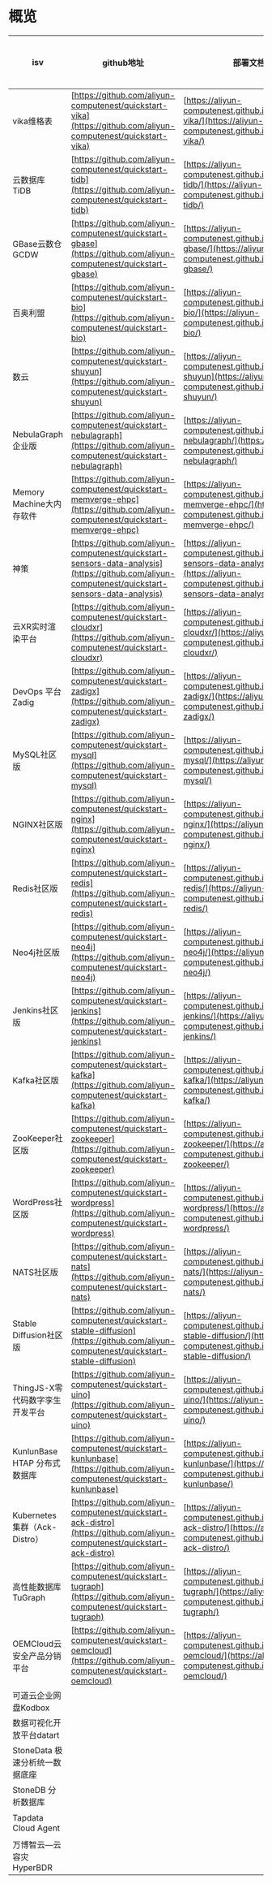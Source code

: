 # 概览

| isv                    | github地址                                                                                                                          | 部署文档                                                                                                              | 部署链接   |
|------------------------|-----------------------------------------------------------------------------------------------------------------------------------|-------------------------------------------------------------------------------------------------------------------|--------|
| vika维格表      | [https://github.com/aliyun-computenest/quickstart-vika](https://github.com/aliyun-computenest/quickstart-vika) | [https://aliyun-computenest.github.io/quickstart-vika/](https://aliyun-computenest.github.io/quickstart-vika/)    | [部署](https://market.aliyun.com/products/56778013/cmgj00060797.html?#sku=yuncode5479700001)|
| 云数据库TiDB      | [https://github.com/aliyun-computenest/quickstart-tidb](https://github.com/aliyun-computenest/quickstart-tidb) | [https://aliyun-computenest.github.io/quickstart-tidb/](https://aliyun-computenest.github.io/quickstart-tidb/)    | [部署](https://market.aliyun.com/products/56024006/cmgj00054143.html?#sku=yuncode4814300001)|
| GBase云数仓GCDW           | [https://github.com/aliyun-computenest/quickstart-gbase](https://github.com/aliyun-computenest/quickstart-gbase) | [https://aliyun-computenest.github.io/quickstart-gbase/](https://aliyun-computenest.github.io/quickstart-gbase/)  | [部署](https://computenest.console.aliyun.com/user/cn-hangzhou/serviceInstanceCreate?ServiceId=service-ca4d56acda8e452aa15e) |
| 百奥利盟                   | [https://github.com/aliyun-computenest/quickstart-bio](https://github.com/aliyun-computenest/quickstart-bio) | [https://aliyun-computenest.github.io/quickstart-bio/](https://aliyun-computenest.github.io/quickstart-bio/)      | [部署](https://computenest.console.aliyun.com/user/cn-hangzhou/serviceInstanceCreate?ServiceId=service-ab53822bbbff4388a41d) |
| 数云                     | [https://github.com/aliyun-computenest/quickstart-shuyun](https://github.com/aliyun-computenest/quickstart-shuyun) | [https://aliyun-computenest.github.io/quickstart-shuyun](https://aliyun-computenest.github.io/quickstart-shuyun/) | [部署](https://computenest.console.aliyun.com/user/cn-hangzhou/serviceInstanceCreate?ServiceId=service-edc4201fe08a4d0a82f1) |
| NebulaGraph 企业版        | [https://github.com/aliyun-computenest/quickstart-nebulagraph](https://github.com/aliyun-computenest/quickstart-nebulagraph) | [https://aliyun-computenest.github.io/quickstart-nebulagraph/](https://aliyun-computenest.github.io/quickstart-nebulagraph/) | [部署](https://market.aliyun.com/products/56024006/cmgj00059955.html?#sku=yuncode5395500004)|
| Memory Machine大内存软件    | [https://github.com/aliyun-computenest/quickstart-memverge-ehpc](https://github.com/aliyun-computenest/quickstart-memverge-ehpc) | [https://aliyun-computenest.github.io/quickstart-memverge-ehpc/](https://aliyun-computenest.github.io/quickstart-memverge-ehpc/) | [部署](https://market.aliyun.com/products/56014007/cmgj00060369.html?#sku=yuncode5436900001)|
| 神策                     | [https://github.com/aliyun-computenest/quickstart-sensors-data-analysis](https://github.com/aliyun-computenest/quickstart-sensors-data-analysis) | [https://aliyun-computenest.github.io/quickstart-sensors-data-analysis/](https://aliyun-computenest.github.io/quickstart-sensors-data-analysis/) | [部署](https://computenest.console.aliyun.com/user/cn-hangzhou/serviceInstanceCreate?ServiceId=service-81f09ff08f7f4fdda39a)|
| 云XR实时渲染平台              | [https://github.com/aliyun-computenest/quickstart-cloudxr](https://github.com/aliyun-computenest/quickstart-cloudxr) | [https://aliyun-computenest.github.io/quickstart-cloudxr/](https://aliyun-computenest.github.io/quickstart-cloudxr/) | [部署](https://computenest.console.aliyun.com/user/cn-hangzhou/serviceInstanceCreate?ServiceId=service-b4670643470b469d8800)|
| DevOps 平台 Zadig        | [https://github.com/aliyun-computenest/quickstart-zadigx](https://github.com/aliyun-computenest/quickstart-zadigx) | [https://aliyun-computenest.github.io/quickstart-zadigx/](https://aliyun-computenest.github.io/quickstart-zadigx/) | [部署](https://computenest.console.aliyun.com/user/cn-hangzhou/serviceInstanceCreate?ServiceId=service-0f29202c1be2412d9c31)|
| MySQL社区版               | [https://github.com/aliyun-computenest/quickstart-mysql](https://github.com/aliyun-computenest/quickstart-mysql) | [https://aliyun-computenest.github.io/quickstart-mysql/](https://aliyun-computenest.github.io/quickstart-mysql/)  | [部署](https://computenest.console.aliyun.com/user/cn-hangzhou/serviceInstanceCreate?ServiceId=service-2cf2013cb5084c318628)|
| NGINX社区版               | [https://github.com/aliyun-computenest/quickstart-nginx](https://github.com/aliyun-computenest/quickstart-nginx) | [https://aliyun-computenest.github.io/quickstart-nginx/](https://aliyun-computenest.github.io/quickstart-nginx/)    | [部署](https://computenest.console.aliyun.com/user/cn-hangzhou/serviceInstanceCreate?ServiceId=service-12419970226c4ac98b8e)|
| Redis社区版               | [https://github.com/aliyun-computenest/quickstart-redis](https://github.com/aliyun-computenest/quickstart-redis) | [https://aliyun-computenest.github.io/quickstart-redis/](https://aliyun-computenest.github.io/quickstart-redis/)    | [部署](https://computenest.console.aliyun.com/user/cn-hangzhou/serviceInstanceCreate?ServiceId=service-393b398bccc1459e93fc)|
| Neo4j社区版               | [https://github.com/aliyun-computenest/quickstart-neo4j](https://github.com/aliyun-computenest/quickstart-neo4j) | [https://aliyun-computenest.github.io/quickstart-neo4j/](https://aliyun-computenest.github.io/quickstart-neo4j/)  | [部署](https://computenest.console.aliyun.com/user/cn-hangzhou/serviceInstanceCreate?ServiceId=service-fe1bbe81bdac493eb99b)|
| Jenkins社区版             | [https://github.com/aliyun-computenest/quickstart-jenkins](https://github.com/aliyun-computenest/quickstart-jenkins) | [https://aliyun-computenest.github.io/quickstart-jenkins/](https://aliyun-computenest.github.io/quickstart-jenkins/) | [部署](https://computenest.console.aliyun.com/user/cn-hangzhou/serviceInstanceCreate?ServiceId=service-5789653a5cbe4817a4a7)|
| Kafka社区版               | [https://github.com/aliyun-computenest/quickstart-kafka](https://github.com/aliyun-computenest/quickstart-kafka) | [https://aliyun-computenest.github.io/quickstart-kafka/](https://aliyun-computenest.github.io/quickstart-kafka/)  | [部署](https://computenest.console.aliyun.com/user/cn-hangzhou/serviceInstanceCreate?ServiceId=service-8c341545f86c4f5492e1)|
| ZooKeeper社区版           | [https://github.com/aliyun-computenest/quickstart-zookeeper](https://github.com/aliyun-computenest/quickstart-zookeeper) | [https://aliyun-computenest.github.io/quickstart-zookeeper/](https://aliyun-computenest.github.io/quickstart-zookeeper/) | [部署](https://computenest.console.aliyun.com/user/cn-hangzhou/serviceInstanceCreate?ServiceId=service-c679a8e504824810830e)|
| WordPress社区版           | [https://github.com/aliyun-computenest/quickstart-wordpress](https://github.com/aliyun-computenest/quickstart-wordpress) | [https://aliyun-computenest.github.io/quickstart-wordpress/](https://aliyun-computenest.github.io/quickstart-wordpress/) | [部署](https://computenest.console.aliyun.com/user/cn-hangzhou/serviceInstanceCreate?spm=5176.24779694.0.0.3a9c4d22RcCr2Q&ServiceId=service-bfee880fa3bf45c1a989)|
| NATS社区版                | [https://github.com/aliyun-computenest/quickstart-nats](https://github.com/aliyun-computenest/quickstart-nats) | [https://aliyun-computenest.github.io/quickstart-nats/](https://aliyun-computenest.github.io/quickstart-nats/)    | [部署](https://computenest.console.aliyun.com/user/cn-hangzhou/serviceInstanceCreate?ServiceId=service-c63f342f7c7f48e8bbb5)|
| Stable Diffusion社区版    | [https://github.com/aliyun-computenest/quickstart-stable-diffusion](https://github.com/aliyun-computenest/quickstart-stable-diffusion) | [https://aliyun-computenest.github.io/quickstart-stable-diffusion/](https://aliyun-computenest.github.io/quickstart-stable-diffusion/) | [部署](https://computenest.console.aliyun.com/user/cn-hangzhou/serviceInstanceCreate?ServiceId=service-7c7e05fc6d2b42929821)|
| ThingJS-X零代码数字孪生开发平台   | [https://github.com/aliyun-computenest/quickstart-uino](https://github.com/aliyun-computenest/quickstart-uino) | [https://aliyun-computenest.github.io/quickstart-uino/](https://aliyun-computenest.github.io/quickstart-uino/)    | [部署](https://market.aliyun.com/products/205801501/cmgj00061698.html?spm=5176.730005.result.2.52a635243Pwruq&innerSource=search_ThingJS-X#sku=yuncode5569800001)|
| KunlunBase HTAP 分布式数据库 | [https://github.com/aliyun-computenest/quickstart-kunlunbase](https://github.com/aliyun-computenest/quickstart-kunlunbase) | [https://aliyun-computenest.github.io/quickstart-kunlunbase/](https://aliyun-computenest.github.io/quickstart-kunlunbase/) | [部署](https://market.aliyun.com/products/56024006/cmgj00061010.html?#sku=yuncode5501000001)|
| Kubernetes集群（Ack-Distro） | [https://github.com/aliyun-computenest/quickstart-ack-distro](https://github.com/aliyun-computenest/quickstart-ack-distro) | [https://aliyun-computenest.github.io/quickstart-ack-distro/](https://aliyun-computenest.github.io/quickstart-ack-distro/) | [部署](https://computenest.console.aliyun.com/user/cn-hangzhou/serviceInstanceCreate?ServiceId=service-d760a958340f4a5e99d8)|
| 高性能数据库TuGraph          | [https://github.com/aliyun-computenest/quickstart-tugraph](https://github.com/aliyun-computenest/quickstart-tugraph) | [https://aliyun-computenest.github.io/quickstart-tugraph/](https://aliyun-computenest.github.io/quickstart-tugraph/) | [部署](https://computenest.console.aliyun.com/user/cn-hangzhou/serviceInstanceCreate?ServiceId=service-7b50ea3d20e643da95bf&&isTrial=true)|
| OEMCloud云安全产品分销平台      | [https://github.com/aliyun-computenest/quickstart-oemcloud](https://github.com/aliyun-computenest/quickstart-oemcloud) | [https://aliyun-computenest.github.io/quickstart-oemcloud/](https://aliyun-computenest.github.io/quickstart-oemcloud/) | [部署](https://market.aliyun.com/products/57004003/cmgj00062523.html?#sku=yuncode5652300001)|
| 可道云企业网盘Kodbox          |  |  | [部署](https://market.aliyun.com/products/56014009/cmgj00062341.html?)|
| 数据可视化开放平台datart        |  |  | [部署](https://computenest.console.aliyun.com/user/cn-hangzhou/serviceInstanceCreate?ServiceId=service-9ac61e6b0331449a8251)|
| StoneData 极速分析统一数据底座   |  |  | [部署](https://market.aliyun.com/products/56024006/cmgj00059975.html?#sku=yuncode5397500001)|
| StoneDB 分析数据库     | |  | [部署](https://market.aliyun.com/products/56024006/cmgj00059839.html?#sku=yuncode5383900001)|
| Tapdata Cloud Agent    |  |  | [部署](https://computenest.console.aliyun.com/user/cn-hangzhou/serviceInstanceCreate?ServiceId=service-1dda29c3eca648cfb0cb)|
| 万博智云—云容灾HyperBDR      |  |  | [部署](https://market.aliyun.com/products/56776023/cmgj00061028.html?#sku=yuncode5502800001)|
